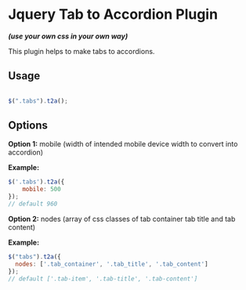 # Jquery Tab to Accordion Plugin
***(use your own css in your own way)***

This plugin helps to make tabs to accordions.

## Usage

```javascript

$(".tabs").t2a();

```
## Options
**Option 1:** mobile (width of intended mobile device width to convert into accordion)

**Example:**
```javascript
$('.tabs').t2a({
	mobile: 500
});
// default 960
```

**Option 2:** nodes (array of css classes of  tab container tab title and tab content)

**Example:**
```javascript
$("tabs").t2a({
  nodes: ['.tab_container', '.tab_title', '.tab_content']
});
// default ['.tab-item', '.tab-title', '.tab-content']
```
